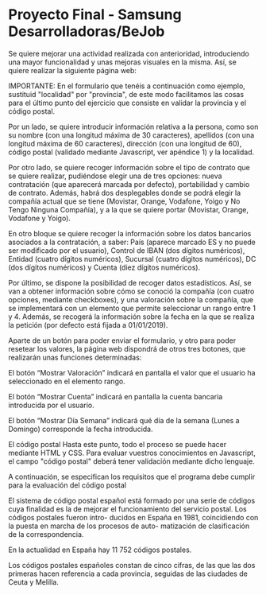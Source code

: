 # Proyecto Final - Samsung Desarrolladoras/BeJob
Se quiere mejorar una actividad realizada con anterioridad, introduciendo una mayor funcionalidad y unas mejoras visuales en la misma.
Así, se quiere realizar la siguiente página web:

IMPORTANTE: En el formulario que tenéis a continuación como ejemplo, sustituid "localidad" por "provincia", 
de este modo facilitamos las cosas para el último punto del ejercicio que consiste en validar la provincia y el código postal.

Por un lado, se quiere introducir información relativa a la persona, como son su nombre (con una longitud máxima de 30 caracteres), apellidos (con una longitud máxima de 60 caracteres), dirección (con una longitud de 60), código postal (validado mediante Javascript, ver apéndice 1) y la localidad.

Por otro lado, se quiere recoger información sobre el tipo de contrato que se quiere realizar, pudiéndose elegir una de tres opciones: nueva contratación (que aparecerá marcada por defecto), portabilidad y cambio de contrato. Además, habrá dos desplegables donde se podrá elegir la compañía actual que se tiene (Movistar, Orange, Vodafone, Yoigo y No Tengo Ninguna Compañía), y a la que se quiere portar (Movistar, Orange, Vodafone y Yoigo).

En otro bloque se quiere recoger la información sobre los datos bancarios asociados a la contratación, a saber: País (aparece marcado ES y no puede ser modificado por el usuario), Control de IBAN (dos dígitos numéricos), Entidad (cuatro dígitos numéricos), Sucursal (cuatro dígitos numéricos), DC (dos dígitos numéricos) y Cuenta (diez dígitos numéricos).

Por último, se dispone la posibilidad de recoger datos estadísticos. Así, se van a obtener información sobre cómo se conoció la compañía (con cuatro opciones, mediante checkboxes), y una valoración sobre la compañía, que se implementará con un elemento que permite seleccionar un rango entre 1 y 4. Además, se recogerá la información sobre la fecha en la que se realiza la petición (por defecto está fijada a 01/01/2019).

Aparte de un botón para poder enviar el formulario, y otro para poder resetear los valores, la página web dispondrá de otros tres botones, que realizarán unas funciones determinadas:

El botón “Mostrar Valoración” indicará en pantalla el valor que el usuario ha seleccionado en el elemento rango.

El botón “Mostrar Cuenta” indicará en pantalla la cuenta bancaria introducida por el usuario.

El botón “Mostrar Día Semana” indicará qué día de la semana (Lunes a Domingo) corresponde la fecha introducida.

El código postal
Hasta este punto, todo el proceso se puede hacer mediante HTML y CSS. Para evaluar vuestros conocimientos en Javascript, el campo "código postal" deberá tener validación mediante dicho lenguaje.

A continuación, se especifican los requisitos que el programa debe cumplir para la evaluación del código postal

El sistema de código postal español está formado por una serie de códigos cuya finalidad es la de mejorar el funcionamiento del servicio postal. Los códigos postales fueron intro- ducidos en España en 1981, coincidiendo con la puesta en marcha de los procesos de auto- matización de clasificación de la correspondencia.

En la actualidad en España hay 11 752 códigos postales.

Los códigos postales españoles constan de cinco cifras, de las que las dos primeras hacen referencia a cada provincia, seguidas de las ciudades de Ceuta y Melilla.
